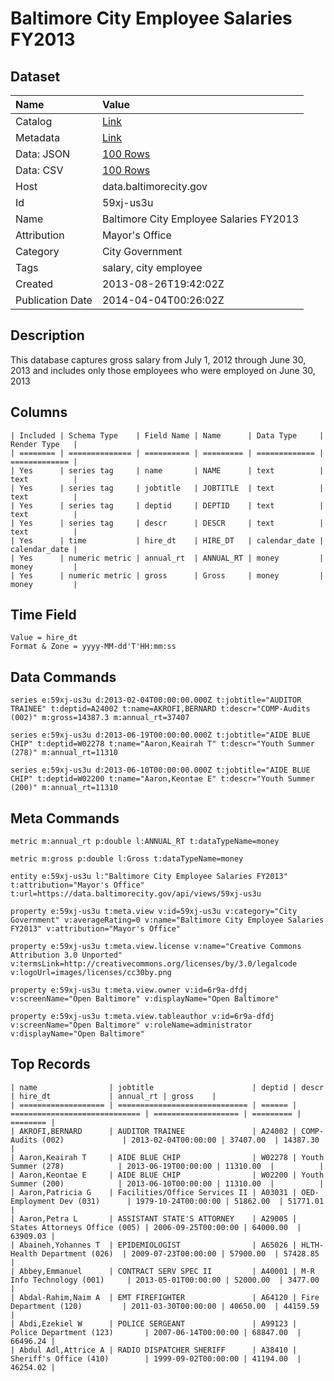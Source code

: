 # Baltimore City Employee Salaries FY2013

## Dataset

| Name | Value |
| :--- | :---- |
| Catalog | [Link](https://catalog.data.gov/dataset/baltimore-city-employee-salaries-fy2013-0706d) |
| Metadata | [Link](https://data.baltimorecity.gov/api/views/59xj-us3u) |
| Data: JSON | [100 Rows](https://data.baltimorecity.gov/api/views/59xj-us3u/rows.json?max_rows=100) |
| Data: CSV | [100 Rows](https://data.baltimorecity.gov/api/views/59xj-us3u/rows.csv?max_rows=100) |
| Host | data.baltimorecity.gov |
| Id | 59xj-us3u |
| Name | Baltimore City Employee Salaries FY2013 |
| Attribution | Mayor's Office |
| Category | City Government |
| Tags | salary, city employee |
| Created | 2013-08-26T19:42:02Z |
| Publication Date | 2014-04-04T00:26:02Z |

## Description

This database captures gross salary from July 1, 2012 through June 30, 2013 and includes only those employees who were employed on June 30, 2013

## Columns

```ls
| Included | Schema Type    | Field Name | Name      | Data Type     | Render Type   |
| ======== | ============== | ========== | ========= | ============= | ============= |
| Yes      | series tag     | name       | NAME      | text          | text          |
| Yes      | series tag     | jobtitle   | JOBTITLE  | text          | text          |
| Yes      | series tag     | deptid     | DEPTID    | text          | text          |
| Yes      | series tag     | descr      | DESCR     | text          | text          |
| Yes      | time           | hire_dt    | HIRE_DT   | calendar_date | calendar_date |
| Yes      | numeric metric | annual_rt  | ANNUAL_RT | money         | money         |
| Yes      | numeric metric | gross      | Gross     | money         | money         |
```

## Time Field

```ls
Value = hire_dt
Format & Zone = yyyy-MM-dd'T'HH:mm:ss
```

## Data Commands

```ls
series e:59xj-us3u d:2013-02-04T00:00:00.000Z t:jobtitle="AUDITOR TRAINEE" t:deptid=A24002 t:name=AKROFI,BERNARD t:descr="COMP-Audits (002)" m:gross=14387.3 m:annual_rt=37407

series e:59xj-us3u d:2013-06-19T00:00:00.000Z t:jobtitle="AIDE BLUE CHIP" t:deptid=W02278 t:name="Aaron,Keairah T" t:descr="Youth Summer  (278)" m:annual_rt=11310

series e:59xj-us3u d:2013-06-10T00:00:00.000Z t:jobtitle="AIDE BLUE CHIP" t:deptid=W02200 t:name="Aaron,Keontae E" t:descr="Youth Summer  (200)" m:annual_rt=11310
```

## Meta Commands

```ls
metric m:annual_rt p:double l:ANNUAL_RT t:dataTypeName=money

metric m:gross p:double l:Gross t:dataTypeName=money

entity e:59xj-us3u l:"Baltimore City Employee Salaries FY2013" t:attribution="Mayor's Office" t:url=https://data.baltimorecity.gov/api/views/59xj-us3u

property e:59xj-us3u t:meta.view v:id=59xj-us3u v:category="City Government" v:averageRating=0 v:name="Baltimore City Employee Salaries FY2013" v:attribution="Mayor's Office"

property e:59xj-us3u t:meta.view.license v:name="Creative Commons Attribution 3.0 Unported" v:termsLink=http://creativecommons.org/licenses/by/3.0/legalcode v:logoUrl=images/licenses/cc30by.png

property e:59xj-us3u t:meta.view.owner v:id=6r9a-dfdj v:screenName="Open Baltimore" v:displayName="Open Baltimore"

property e:59xj-us3u t:meta.view.tableauthor v:id=6r9a-dfdj v:screenName="Open Baltimore" v:roleName=administrator v:displayName="Open Baltimore"
```

## Top Records

```ls
| name                | jobtitle                      | deptid | descr                         | hire_dt             | annual_rt | gross    | 
| =================== | ============================= | ====== | ============================= | =================== | ========= | ======== | 
| AKROFI,BERNARD      | AUDITOR TRAINEE               | A24002 | COMP-Audits (002)             | 2013-02-04T00:00:00 | 37407.00  | 14387.30 | 
| Aaron,Keairah T     | AIDE BLUE CHIP                | W02278 | Youth Summer (278)            | 2013-06-19T00:00:00 | 11310.00  |          | 
| Aaron,Keontae E     | AIDE BLUE CHIP                | W02200 | Youth Summer (200)            | 2013-06-10T00:00:00 | 11310.00  |          | 
| Aaron,Patricia G    | Facilities/Office Services II | A03031 | OED-Employment Dev (031)      | 1979-10-24T00:00:00 | 51862.00  | 51771.01 | 
| Aaron,Petra L       | ASSISTANT STATE'S ATTORNEY    | A29005 | States Attorneys Office (005) | 2006-09-25T00:00:00 | 64000.00  | 63909.03 | 
| Abaineh,Yohannes T  | EPIDEMIOLOGIST                | A65026 | HLTH-Health Department (026)  | 2009-07-23T00:00:00 | 57900.00  | 57428.85 | 
| Abbey,Emmanuel      | CONTRACT SERV SPEC II         | A40001 | M-R Info Technology (001)     | 2013-05-01T00:00:00 | 52000.00  | 3477.00  | 
| Abdal-Rahim,Naim A  | EMT FIREFIGHTER               | A64120 | Fire Department (120)         | 2011-03-30T00:00:00 | 40650.00  | 44159.59 | 
| Abdi,Ezekiel W      | POLICE SERGEANT               | A99123 | Police Department (123)       | 2007-06-14T00:00:00 | 68847.00  | 66496.24 | 
| Abdul Adl,Attrice A | RADIO DISPATCHER SHERIFF      | A38410 | Sheriff's Office (410)        | 1999-09-02T00:00:00 | 41194.00  | 46254.02 | 
```
